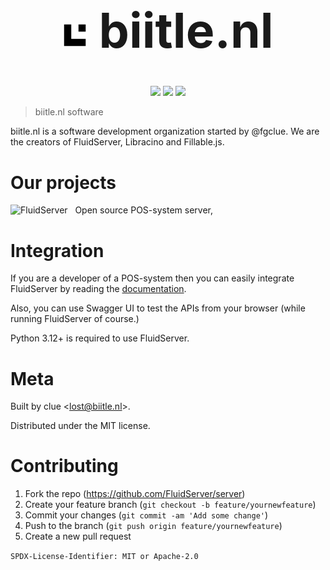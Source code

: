 <p align="center">

<big>
<h1 align="center" style="font-size: 4rem"><img src="logobl.png" width="40rem" alt="Icon" title="Icon">&nbsp;biitle.nl</h1>
</big>

<p align="center">
<a href="https://fluidserver.biitle.nl"><img src="https://img.shields.io/badge/FluidServer-00b8db?style=for-the-badge"></a>
<a href="https://libracino.biitle.nl"><img src="https://img.shields.io/badge/Libracino-0069a8?style=for-the-badge"></a>
<a href="https://fillable.biitle.nl"><img src="https://img.shields.io/badge/Fillable-db2777?style=for-the-badge"></a>
</p>

</p>

> biitle.nl software

biitle.nl is a software development organization started by @fgclue. We are the creators of FluidServer, Libracino and Fillable.js.

# Our projects

![FluidServer](https://img.shields.io/badge/FluidServer-00b8db?style=for-the-badge) &nbsp; Open source POS-system server, 

# Integration
If you are a developer of a POS-system then you can easily integrate FluidServer by reading the [documentation](https://docs.fluidserver.biitle.nl).

Also, you can use Swagger UI to test the APIs from your browser (while running FluidServer of course.)

Python 3.12+ is required to use FluidServer.

# Meta
Built by clue <<lost@biitle.nl>>.

Distributed under the MIT license.

# Contributing
1. Fork the repo (https://github.com/FluidServer/server)
2. Create your feature branch (`git checkout -b feature/yournewfeature`)
3. Commit your changes (`git commit -am 'Add some change'`)
4. Push to the branch (`git push origin feature/yournewfeature`)
5. Create a new pull request

`SPDX-License-Identifier: MIT or Apache-2.0`